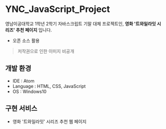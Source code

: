 # YNC_JavaScript_Project

영남이공대학교 1학년 2학기 자바스크립트 기말 대체 프로젝트인, **영화 '트와일라잇 시리즈' 추천 페이지** 입니다.

- 오픈 소스 활용
> 저작권으로 인한 이미지 비공개

## 개발 환경
- IDE : Atom
- Language : HTML, CSS, JavaScript
- OS : Windows10

## 구현 서비스
- 영화 '트와일라잇' 시리즈 추천 웹 페이지
